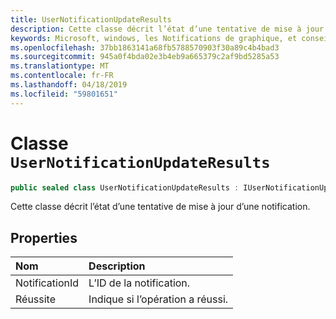 ```yaml
---
title: UserNotificationUpdateResults
description: Cette classe décrit l’état d’une tentative de mise à jour d’une notification.
keywords: Microsoft, windows, les Notifications de graphique, et conseils pour windows
ms.openlocfilehash: 37bb1863141a68fb5788570903f30a89c4b4bad3
ms.sourcegitcommit: 945a0f4bda02e3b4eb9a665379c2af9bd5285a53
ms.translationtype: MT
ms.contentlocale: fr-FR
ms.lasthandoff: 04/18/2019
ms.locfileid: "59801651"
---
```

# <a name="class-usernotificationupdateresults"></a>Classe `UserNotificationUpdateResults`
```C#
public sealed class UserNotificationUpdateResults : IUserNotificationUpdateResults
```

Cette classe décrit l’état d’une tentative de mise à jour d’une notification.

## <a name="properties"></a>Properties

|Nom | Description |
|:-- |:-- |
|NotificationId |L’ID de la notification.|
|Réussite |Indique si l’opération a réussi.| 
